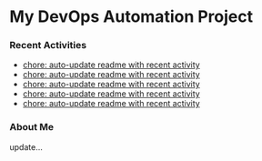 # My DevOps Automation Project

### Recent Activities
<!-- activity:START -->
- [chore: auto-update readme with recent activity](https://github.com/kaigiii/mybowling-app/commit/7d8d7f8c5214343b665d82a861c7b1559d1511cb)
- [chore: auto-update readme with recent activity](https://github.com/kaigiii/mybowling-app/commit/bf33f9dda44028ebd36c0511363280e70214b1cc)
- [chore: auto-update readme with recent activity](https://github.com/kaigiii/mybowling-app/commit/6a3fde1a4b8fff8a6c795951f57fd764d4dccaf6)
- [chore: auto-update readme with recent activity](https://github.com/kaigiii/mybowling-app/commit/f6d62485107926e21e8ac7f0fdbeee7ae56967f7)
- [chore: auto-update readme with recent activity](https://github.com/kaigiii/mybowling-app/commit/71e8effaadf7fa9d1614bb5fcb79e8db6135e5c2)
<!-- activity:END -->

### About Me
<!-- MYLINKS:START -->
<!-- MYLINKS:END -->

update...
